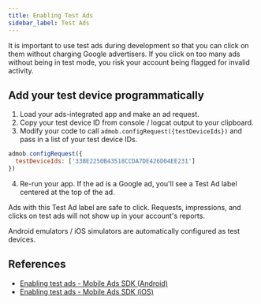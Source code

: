 ```yaml
---
title: Enabling Test Ads
sidebar_label: Test Ads
---
```


It is important to use test ads during development so that you can click on them without charging Google advertisers. If you click on too many ads without being in test mode, you risk your account being flagged for invalid activity.

## Add your test device programmatically

1. Load your ads-integrated app and make an ad request.
2. Copy your test device ID from console / logcat output to your clipboard.
3. Modify your code to call `admob.configRequest({testDeviceIds})` and pass in a list of your test device IDs.
  ```js
  admob.configRequest({
    testDeviceIds: ['33BE2250B43518CCDA7DE426D04EE231']
  })
  ```
4. Re-run your app. If the ad is a Google ad, you'll see a Test Ad label centered at the top of the ad.

Ads with this Test Ad label are safe to click. Requests, impressions, and clicks on test ads will not show up in your account's reports.

Android emulators / iOS simulators are automatically configured as test devices.

## References

* [Enabling test ads - Mobile Ads SDK (Android)](https://developers.google.com/admob/android/test-ads)
* [Enabling test ads - Mobile Ads SDK (iOS)](https://developers.google.com/admob/ios/test-ads)

